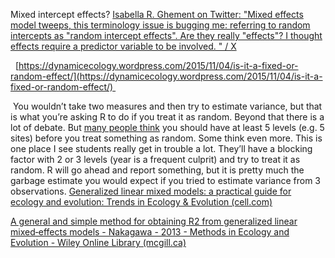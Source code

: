 

Mixed intercept effects? [Isabella R. Ghement on Twitter: "Mixed effects model tweeps, this terminology issue is bugging me: referring to random intercepts as "random intercept effects". Are they really "effects"? I thought effects require a predictor variable to be involved. " / X](https://twitter.com/IsabellaGhement/status/1603884459576942593)



  [https://dynamicecology.wordpress.com/2015/11/04/is-it-a-fixed-or-random-effect/](https://dynamicecology.wordpress.com/2015/11/04/is-it-a-fixed-or-random-effect/) 

 You wouldn’t take two measures and then try to estimate variance, but that is what you’re asking R to do if you treat it as random. Beyond that there is a lot of debate. But [many people think](http://stats.stackexchange.com/questions/37647/minimum-number-of-levels-for-a-random-effects-factor) you should have at least 5 levels (e.g. 5 sites) before you treat something as random. Some think even more. This is one place I see students really get in trouble a lot. They’ll have a blocking factor with 2 or 3 levels (year is a frequent culprit) and try to treat it as random. R will go ahead and report something, but it is pretty much the garbage estimate you would expect if you tried to estimate variance from 3 observations.
[Generalized linear mixed models: a practical guide for ecology and evolution: Trends in Ecology & Evolution (cell.com)](https://www.cell.com/trends/ecology-evolution/fulltext/S0169-5347(09)00019-6?_returnURL=https%3A%2F%2Flinkinghub.elsevier.com%2Fretrieve%2Fpii%2FS0169534709000196%3Fshowall%3Dtrue)


[A general and simple method for obtaining R2 from generalized linear mixed‐effects models - Nakagawa - 2013 - Methods in Ecology and Evolution - Wiley Online Library (mcgill.ca)](https://besjournals-onlinelibrary-wiley-com.proxy3.library.mcgill.ca/doi/10.1111/j.2041-210x.2012.00261.x)


